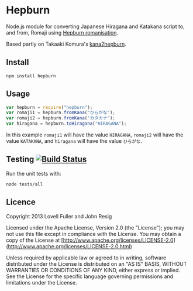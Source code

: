 # Hepburn

Node.js module for converting Japanese Hiragana and Katakana script to, and from, Romaji using [Hepburn romanisation](http://en.wikipedia.org/wiki/Hepburn_romanization).

Based partly on Takaaki Komura's [kana2hepburn](https://github.com/emon/kana2hepburn).

## Install

	npm install hepburn

## Usage

```javascript
var hepburn = require("hepburn");  
var romaji1 = hepburn.fromKana("ひらがな");
var romaji2 = hepburn.fromKana("カタカナ");
var hiragana = hepburn.toHiragana("HIRAGANA");
```

In this example `romaji1` will have the value `HIRAGANA`, `romaji2` will have the value `KATAKANA`, and `hiragana` will have the value `ひらがな`.
	
## Testing [![Build Status](https://travis-ci.org/lovell/hepburn.png?branch=master)](https://travis-ci.org/lovell/hepburn)

Run the unit tests with:

	node tests/all

## Licence

Copyright 2013 Lovell Fuller and John Resig

Licensed under the Apache License, Version 2.0 (the "License");
you may not use this file except in compliance with the License.
You may obtain a copy of the License at [http://www.apache.org/licenses/LICENSE-2.0](http://www.apache.org/licenses/LICENSE-2.0.html)

Unless required by applicable law or agreed to in writing, software
distributed under the License is distributed on an "AS IS" BASIS,
WITHOUT WARRANTIES OR CONDITIONS OF ANY KIND, either express or implied.
See the License for the specific language governing permissions and
limitations under the License.
